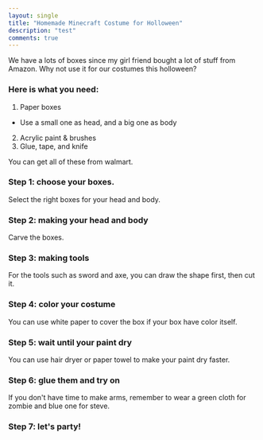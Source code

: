 ```yaml
---
layout: single
title: "Homemade Minecraft Costume for Holloween"
description: "test"
comments: true
---
```

We have a lots of boxes since my girl friend bought a lot of stuff from Amazon. Why not use it for our costumes this holloween?

### Here is what you need:
1. Paper boxes
  * Use a small one as head, and a big one as body
2. Acrylic paint & brushes
3. Glue, tape, and knife

You can get all of these from walmart.

### Step 1: choose your boxes.
Select the right boxes for your head and body. 

### Step 2: making your head and body
Carve the boxes.

### Step 3: making tools
For the tools such as sword and axe, you can draw the shape first, then cut it.

### Step 4: color your costume
You can use white paper to cover the box if your box have color itself.

### Step 5: wait until your paint dry
You can use hair dryer or paper towel to make your paint dry faster.

### Step 6: glue them and try on
If you don't have time to make arms, remember to wear a green cloth for zombie and blue one for steve.

### Step 7: let's party!
